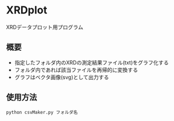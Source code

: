 # XRDplot
XRDデータプロット用プログラム
## 概要
- 指定したフォルダ内のXRDの測定結果ファイル(txt)をグラフ化する
- フォルダ内であれば該当ファイルを再帰的に変換する
- グラフはベクタ画像(svg)として出力する
## 使用方法
```
python csvMaker.py フォルダ名
```
